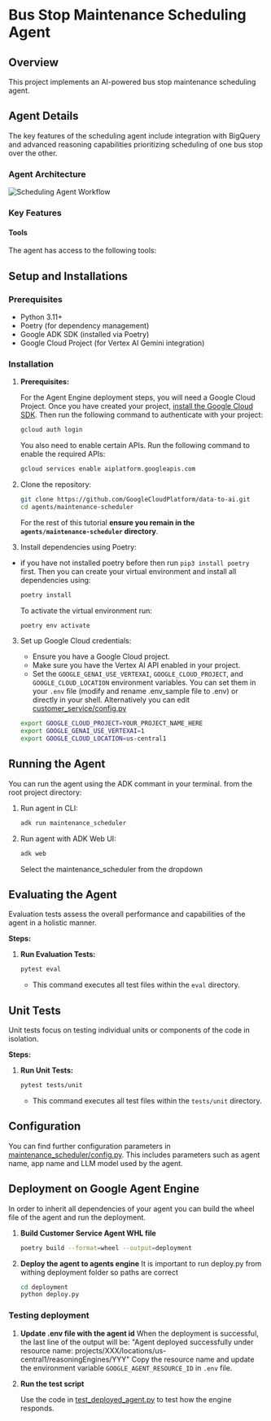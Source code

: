 # Bus Stop Maintenance Scheduling Agent

## Overview

This project implements an AI-powered bus stop maintenance scheduling agent. 

## Agent Details

The key features of the scheduling agent include integration with BigQuery and advanced reasoning
capabilities prioritizing scheduling of one bus stop over the other.

### Agent Architecture

![Scheduling Agent Workflow](./agent_workflow.svg)


### Key Features

[//]: # (TODO: add descriptions)

#### Tools

The agent has access to the following tools:

[//]: # (TODO: add tool descriptions)

## Setup and Installations

### Prerequisites

- Python 3.11+
- Poetry (for dependency management)
- Google ADK SDK (installed via Poetry)
- Google Cloud Project (for Vertex AI Gemini integration)

### Installation
1.  **Prerequisites:**

    For the Agent Engine deployment steps, you will need
    a Google Cloud Project. Once you have created your project,
    [install the Google Cloud SDK](https://cloud.google.com/sdk/docs/install).
    Then run the following command to authenticate with your project:
    ```bash
    gcloud auth login
    ```
    You also need to enable certain APIs. Run the following command to enable
    the required APIs:
    ```bash
    gcloud services enable aiplatform.googleapis.com
    ```

1.  Clone the repository:

    ```bash
    git clone https://github.com/GoogleCloudPlatform/data-to-ai.git
    cd agents/maintenance-scheduler
    ```

    For the rest of this tutorial **ensure you remain in the `agents/maintenance-scheduler` directory**.

2.  Install dependencies using Poetry:

- if you have not installed poetry before then run `pip3 install poetry` first. Then you can create your virtual environment and install all dependencies using:

  ```bash
  poetry install
  ```

  To activate the virtual environment run:

  ```bash
  poetry env activate
  ```

3.  Set up Google Cloud credentials:

    - Ensure you have a Google Cloud project.
    - Make sure you have the Vertex AI API enabled in your project.
    - Set the `GOOGLE_GENAI_USE_VERTEXAI`, `GOOGLE_CLOUD_PROJECT`, and `GOOGLE_CLOUD_LOCATION` environment variables. You can set them in your `.env` file (modify and rename .env_sample file to .env) or directly in your shell. Alternatively you can edit [customer_service/config.py](maintenance_scheduler/config.py)

    ```bash
    export GOOGLE_CLOUD_PROJECT=YOUR_PROJECT_NAME_HERE
    export GOOGLE_GENAI_USE_VERTEXAI=1
    export GOOGLE_CLOUD_LOCATION=us-central1
    ```

## Running the Agent

You can run the agent using the ADK commant in your terminal.
from the root project directory:

1.  Run agent in CLI:

    ```bash
    adk run maintenance_scheduler
    ```

2.  Run agent with ADK Web UI:
    ```bash
    adk web
    ```
    Select the maintenance_scheduler from the dropdown

[//]: # (### Example Interaction - TODO)


## Evaluating the Agent

Evaluation tests assess the overall performance and capabilities of the agent in a holistic manner.

**Steps:**

1.  **Run Evaluation Tests:**

    ```bash
    pytest eval
    ```

    - This command executes all test files within the `eval` directory.

## Unit Tests

Unit tests focus on testing individual units or components of the code in isolation.

**Steps:**

1.  **Run Unit Tests:**

    ```bash
    pytest tests/unit
    ```

    - This command executes all test files within the `tests/unit` directory.

## Configuration

You can find further configuration parameters in [maintenance_scheduler/config.py](maintenance_scheduler/config.py). This includes parameters such as agent name, app name and LLM model used by the agent.

## Deployment on Google Agent Engine

In order to inherit all dependencies of your agent you can build the wheel file of the agent and run the deployment.

1.  **Build Customer Service Agent WHL file**

    ```bash
    poetry build --format=wheel --output=deployment
    ```

1.  **Deploy the agent to agents engine**
    It is important to run deploy.py from withing deployment folder so paths are correct

    ```bash
    cd deployment
    python deploy.py
    ```

### Testing deployment

1.  **Update .env file with the agent id**
    When the deployment is successful, the last line of the output will be: 
    "Agent deployed successfully under resource name: projects/XXX/locations/us-central1/reasoningEngines/YYY"
Copy the resource name and update the environment variable `GOOGLE_AGENT_RESOURCE_ID` in `.env` file.

1.  **Run the test script**

    Use the code in [test_deployed_agent.py](./test_deployed_agent.py) to test how the engine responds.

